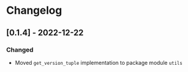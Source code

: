 # Changelog

## [0.1.4] - 2022-12-22

### Changed

- Moved `get_version_tuple` implementation to package module `utils`
